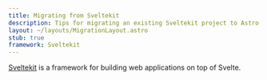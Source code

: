 ```yaml
---
title: Migrating from Sveltekit
description: Tips for migrating an existing Sveltekit project to Astro
layout: ~/layouts/MigrationLayout.astro
stub: true
framework: Sveltekit
---
```


 [Sveltekit](https://kit.svelte.dev) is a framework for building web applications on top of Svelte.